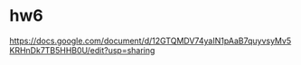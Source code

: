 # hw6
https://docs.google.com/document/d/12GTQMDV74yaIN1pAaB7quyvsyMv5KRHnDk7TB5HHB0U/edit?usp=sharing
